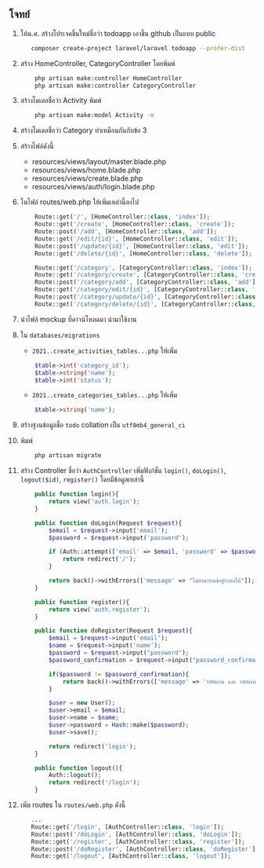 โจทย์
---
1. ให้น.ศ. สร้างโปรเจคขึ้นใหม่ชื่อว่า todoapp เอาขึ้น github เป็นแบบ public
     ```bash
        composer create-project laravel/laravel todoapp --prefer-dist
    ```
2. สร้าง HomeController, CategoryController โดยพิมพ์
    ```bash
        php artisan make:controller HomeController
        php artisan make:controller CategoryController
    ```
3. สร้างโมเดลชื่อว่า Activity พิมพ์ 
    ```bash 
        php artisan make:model Activity -m 
    ```
4. สร้างโมเดลชื่อว่า Category ทำเหมือนกันกับข้อ 3 
5. สร้างไฟล์ดังนี้ 
    - resources/views/layout/master.blade.php
    - resources/views/home.blade.php
    - resources/views/create.blade.php
    - resources/views/auth/login.blade.php

6. ในไฟล์ routes/web.php ให้เพิ่มเหล่านี้ลงไป 
    ```php 
        Route::get('/', [HomeController::class, 'index']);
        Route::get('/create', [HomeController::class, 'create']);
        Route::post('/add', [HomeController::class, 'add']);
        Route::get('/edit/{id}', [HomeController::class, 'edit']);
        Route::post('/update/{id}', [HomeController::class, 'edit']);
        Route::get('/delete/{id}', [HomeController::class, 'delete']);

        Route::get('/category', [CategoryController::class, 'index']);
        Route::get('/category/create', [CategoryController::class, 'create']);
        Route::post('/category/add', [CategoryController::class, 'add']);
        Route::get('/category/edit/{id}', [CategoryController::class, 'edit']);
        Route::post('/category/update/{id}', [CategoryController::class, 'edit']);
        Route::get('/category/delete/{id}', [CategoryController::class, 'delete']);
    ```
7. นำไฟล์ mockup ที่ดาวน์โหลดมา นำมาใช้งาน
8. ใน `databases/migrations` 
    - `2021..create_activities_tables...php` ให้เพิ่ม
    ```php
        $table->int('category_id');
        $table->string('name');
        $table->int('status');
    ```

    - `2021..create_categories_tables...php` ให้เพิ่ม
    ```php
        $table->string('name');
    ```
9. สร้างฐานข้อมูลชื่อ `todo` collation เป็น `utf8mb4_general_ci` 
10. พิมพ์ 
    ```bash
        php artisan migrate
    ```
11. สร้าง Controller ชื่อว่า `AuthController` เพิ่มฟังก์ชั่น `login()`, `doLogin()`, `logout($id)`, `register()` โดยมีข้อมูลเหล่านี้
    ```php
        public function login(){
            return view('auth.login');
        }

        public function doLogin(Request $request){
            $email = $request->input('email');
            $password = $request->input('password');

            if (Auth::attempt(['email' => $email, 'password' => $password])) {
                return redirect('/');
            }

            return back()->withErrors(['message' => "ไม่สามารถเข้าสู่ระบบได้"]);
        }

        public function register(){
            return view('auth.register');
        }

        public function doRegister(Request $request){
            $email = $request->input('email');
            $name = $request->input('name');
            $password = $request->input("password");
            $password_confirmation = $request->input("password_confirmation");

            if($password != $password_confirmation){
                return back()->withErrors(['message' => 'รหัสผ่าน และ รหัสผ่านยืนยันไม่ตรงกัน']);
            }

            $user = new User();
            $user->email = $email;
            $user->name = $name;
            $user->password = Hash::make($password);
            $user->save();

            return redirect('login');
        }

        public function logout(){
            Auth::logout();
            return redirect('/login');
        }
    ```
12. เพิ่ม routes ใน  `routes/web.php` ดังนี้
     ```php
        ...
        Route::get('/login', [AuthController::class, 'login']);
        Route::post('/doLogin', [AuthController::class, 'doLogin']);
        Route::get('/register', [AuthController::class, 'register']);
        Route::post('/doRegister', [AuthController::class, 'doRegister']);
        Route::get('/logout', [AuthController::class, 'logout']);
    ```